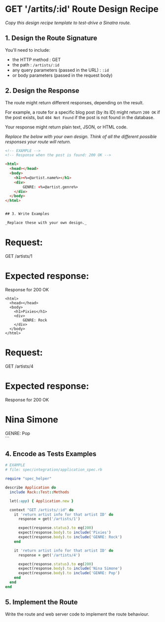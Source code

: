 # GET '/artits/:id' Route Design Recipe

_Copy this design recipe template to test-drive a Sinatra route._

## 1. Design the Route Signature

You'll need to include:
  * the HTTP method : GET 
  * the path : `/artists/:id`
  * any query parameters (passed in the URL) : `:id`
  * or body parameters (passed in the request body)

## 2. Design the Response

The route might return different responses, depending on the result.

For example, a route for a specific blog post (by its ID) might return `200 OK` if the post exists, but `404 Not Found` if the post is not found in the database.

Your response might return plain text, JSON, or HTML code. 

_Replace the below with your own design. Think of all the different possible responses your route will return._

```html
<!-- EXAMPLE -->
<!-- Response when the post is found: 200 OK -->

<html>
  <head></head>
  <body>
    <h1><%=@artist.name%></h1>
    <div>
        GENRE: <%=@artist.genre%>
    </div>
  </body>
</html>
```

```html

## 3. Write Examples

_Replace these with your own design._

```
# Request:

GET /artists/1


# Expected response:

Response for 200 OK
```
<html>
  <head></head>
  <body>
    <h1>Pixies</h1>
    <div>
        GENRE: Rock
    </div>
  </body>
</html>
```
# Request:

GET /artists/4

# Expected response:
Response for 200 OK

<html>
  <head></head>
  <body>
    <h1>Nina Simone</h1>
    <div>
        GENRE: Pop
    </div>
  </body>
</html>
```

## 4. Encode as Tests Examples

```ruby
# EXAMPLE
# file: spec/integration/application_spec.rb

require "spec_helper"

describe Application do
  include Rack::Test::Methods

  let(:app) { Application.new }

  context "GET /artists/:id" do
    it 'return artist info for that artist ID' do
      response = get('/artists/1')

      expect(response.status).to eq(200)
      expect(response.body).to include('Pixies')
      expect(response.body).to include('GENRE: Rock')
    end

    it 'return artist info for that artist ID' do
      response = get('/artists/4')

      expect(response.status).to eq(200)
      expect(response.body).to include('Nina Simone')
      expect(response.body).to include('GENRE: Pop')
    end
  end
end
```

## 5. Implement the Route

Write the route and web server code to implement the route behaviour.

